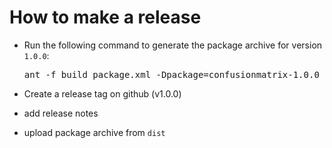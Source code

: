 How to make a release
=====================

* Run the following command to generate the package archive for version `1.0.0`:

  <pre>
  ant -f build_package.xml -Dpackage=confusionmatrix-1.0.0 clean make_package
  </pre>

* Create a release tag on github (v1.0.0)
* add release notes
* upload package archive from `dist`

